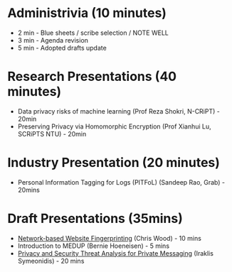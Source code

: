 # Administrivia (10 minutes)

- 2 min - Blue sheets / scribe selection / NOTE WELL
- 3 min - Agenda revision
- 5 min - Adopted drafts update

# Research Presentations (40 minutes)

- Data privacy risks of machine learning (Prof Reza Shokri, N-CRiPT) - 20min
- Preserving Privacy via Homomorphic Encryption (Prof Xianhui Lu, SCRiPTS NTU) - 20min

# Industry Presentation (20 minutes)

- Personal Information Tagging for Logs (PITFoL) (Sandeep Rao, Grab) - 20mins

# Draft Presentations (35mins)

- [Network-based Website Fingerprinting](https://tools.ietf.org/html/draft-wood-pearg-website-fingerprinting-00) (Chris Wood) - 10 mins
- Introduction to MEDUP (Bernie Hoeneisen) - 5 mins
- [Privacy and Security Threat Analysis for Private Messaging](https://tools.ietf.org/html/draft-symeonidis-pearg-private-messaging-threats-00) (Iraklis Symeonidis) - 20 mins
